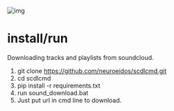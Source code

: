 ![img](http://ipic.su/img/img7/fs/kiss_25kb.1604906117.png)

# install/run

Downloading tracks and playlists from soundcloud.
1. git clone https://github.com/neuroeidos/scdlcmd.git
2. cd scdlcmd
3. pip install -r requirements.txt
4. run sound_download.bat
5. Just put url in cmd line to download.


